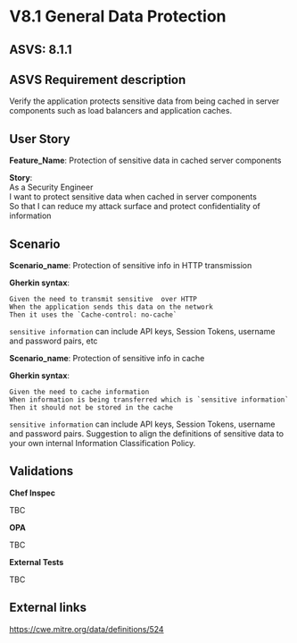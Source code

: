 # V8.1 General Data Protection

## ASVS: 8.1.1

## ASVS Requirement description

Verify the application protects sensitive data from being cached in server
components such as load balancers and application caches.

## User Story

**Feature_Name**: Protection of sensitive data in cached server components

**Story**:\
As a Security Engineer\
I want to protect sensitive data when cached in server components\
So that I can reduce my attack surface and protect confidentiality of information

## Scenario

**Scenario_name**: Protection of sensitive info in HTTP transmission

**Gherkin syntax**:

```gherkin
Given the need to transmit sensitive  over HTTP
When the application sends this data on the network
Then it uses the `Cache-control: no-cache`
```

`sensitive information` can include API keys, Session Tokens, username and password pairs, etc

**Scenario_name**: Protection of sensitive info in cache

**Gherkin syntax**:

```gherkin
Given the need to cache information
When information is being transferred which is `sensitive information`
Then it should not be stored in the cache
```

`sensitive information` can include API keys, Session Tokens, username and password pairs. Suggestion to align the definitions of sensitive data to your own internal Information Classification Policy.

## Validations

**Chef Inspec**

TBC

**OPA**

TBC

**External Tests**

TBC

## External links

<https://cwe.mitre.org/data/definitions/524>
